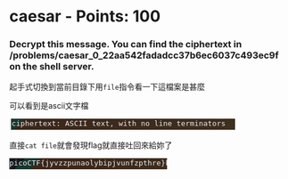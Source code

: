  
# caesar - Points: 100

### Decrypt this message. You can find the ciphertext in /problems/caesar_0_22aa542fadadcc37b6ec6037c493ec9f on the shell server.


起手式切換到當前目錄下用`file`指令看一下這檔案是甚麼

可以看到是ascii文字檔

![image](https://github.com/bohsiang/CTF_practice/blob/master/picoCTF2019/picture/caesar_1.PNG)

直接`cat file`就會發現flag就直接吐回來給妳了

![image](https://github.com/bohsiang/CTF_practice/blob/master/picoCTF2019/picture/caesar_2.PNG)
